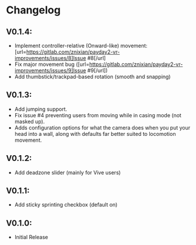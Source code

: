 # Changelog

## V0.1.4:
- Implement controller-relative (Onward-like) movement: [url=https://gitlab.com/znixian/payday2-vr-improvements/issues/8]Issue #8[/url]
- Fix major movement bug ([url=https://gitlab.com/znixian/payday2-vr-improvements/issues/9]Issue #9[/url])
- Add thumbstick/trackpad-based rotation (smooth and snapping)

## V0.1.3:
- Add jumping support.
- Fix issue #4 preventing users from moving while in casing mode (not masked up).
- Adds configuration options for what the camera does when you put your head into a wall, along with defaults far better suited to locomotion movement.

## V0.1.2:
- Add deadzone slider (mainly for Vive users)

## V0.1.1:
- Add sticky sprinting checkbox (default on)

## V0.1.0:
- Initial Release

